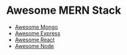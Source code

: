 # Awesome MERN Stack
- [Awesome Mongo](https://github.com/ramnes/awesome-mongodb)
- [Awesome Express](https://github.com/rajikaimal/awesome-express)
- [Awesome React](https://github.com/enaqx/awesome-react)
- [Awesome Node](https://github.com/sindresorhus/awesome-nodejs)
